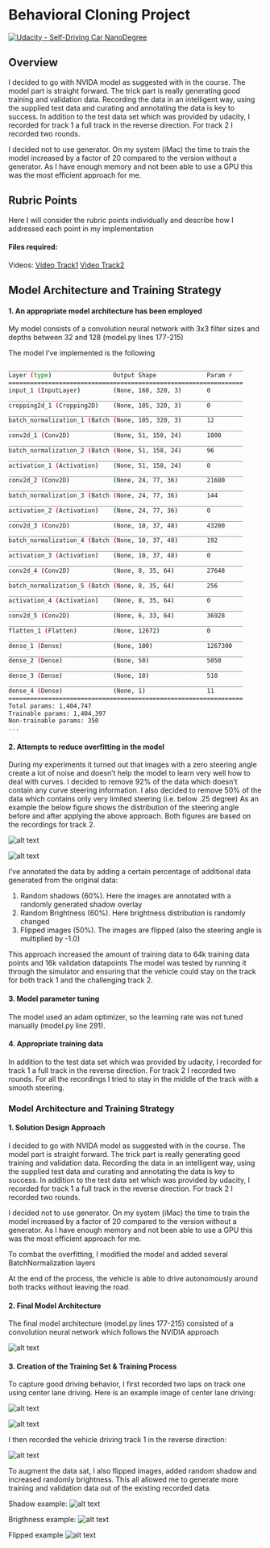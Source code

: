 # Behavioral Cloning Project

[![Udacity - Self-Driving Car NanoDegree](https://s3.amazonaws.com/udacity-sdc/github/shield-carnd.svg)](http://www.udacity.com/drive)

[//]: # (Image References)

[image1]: ./figures/track_2_b_1.png "Visualization"
[image2]: ./figures/track_2_b_2.png "Visualization"
[image3]: ./figures/NVIDIA.png "NVIDIA Model"
[image4]: ./figures/center1.jpg  "Visualization"
[image5]: ./figures/center2.jpg  "Visualization"
[image6]: ./figures/reverse.jpg  "Visualization"
[image7]: ./figures/shadow.png  "Visualization"
[image8]: ./figures/brightness.png  "Visualization"
[image9]: ./figures/flipped.png  "Visualization"

Overview
---
I decided to go with NVIDA model as suggested with in the course. The model part is straight forward. The trick part is really generating good training and validation data. Recording the data in an intelligent way, using the supplied test data and curating and annotating the data is key to success. In addition to the test data set which was provided by udacity, I recorded for track 1 a full track in the reverse direction. For track 2 I recorded two rounds.


I decided not to use generator. On my system (iMac) the time to train the model increased by a factor of 20 compared to the version without a generator. As I have enough memory and not been able to use a GPU this was the most efficient approach for me.


Rubric Points
---
Here I will consider the rubric points individually and describe how I addressed each point in my implementation

#### Files required:
Videos: [Video Track1](https://github.com/taunusflieger/CarND-Behavioral-Cloning-P3/blob/master/track1.mp4) [Video Track2](https://github.com/taunusflieger/CarND-Behavioral-Cloning-P3/blob/master/track2.mp4) 

## Model Architecture and Training Strategy

#### 1. An appropriate model architecture has been employed

My model consists of a convolution neural network with 3x3 filter sizes and depths between 32 and 128 (model.py lines 177-215) 


The model I’ve implemented is the following

```sh
_________________________________________________________________
Layer (type)                 Output Shape              Param #
=================================================================
input_1 (InputLayer)         (None, 160, 320, 3)       0
_________________________________________________________________
cropping2d_1 (Cropping2D)    (None, 105, 320, 3)       0
_________________________________________________________________
batch_normalization_1 (Batch (None, 105, 320, 3)       12
_________________________________________________________________
conv2d_1 (Conv2D)            (None, 51, 158, 24)       1800
_________________________________________________________________
batch_normalization_2 (Batch (None, 51, 158, 24)       96
_________________________________________________________________
activation_1 (Activation)    (None, 51, 158, 24)       0
_________________________________________________________________
conv2d_2 (Conv2D)            (None, 24, 77, 36)        21600
_________________________________________________________________
batch_normalization_3 (Batch (None, 24, 77, 36)        144
_________________________________________________________________
activation_2 (Activation)    (None, 24, 77, 36)        0
_________________________________________________________________
conv2d_3 (Conv2D)            (None, 10, 37, 48)        43200
_________________________________________________________________
batch_normalization_4 (Batch (None, 10, 37, 48)        192
_________________________________________________________________
activation_3 (Activation)    (None, 10, 37, 48)        0
_________________________________________________________________
conv2d_4 (Conv2D)            (None, 8, 35, 64)         27648
_________________________________________________________________
batch_normalization_5 (Batch (None, 8, 35, 64)         256
_________________________________________________________________
activation_4 (Activation)    (None, 8, 35, 64)         0
_________________________________________________________________
conv2d_5 (Conv2D)            (None, 6, 33, 64)         36928
_________________________________________________________________
flatten_1 (Flatten)          (None, 12672)             0
_________________________________________________________________
dense_1 (Dense)              (None, 100)               1267300
_________________________________________________________________
dense_2 (Dense)              (None, 50)                5050
_________________________________________________________________
dense_3 (Dense)              (None, 10)                510
_________________________________________________________________
dense_4 (Dense)              (None, 1)                 11
=================================================================
Total params: 1,404,747
Trainable params: 1,404,397
Non-trainable params: 350
...
```


#### 2. Attempts to reduce overfitting in the model

During my experiments it turned out that images with a zero steering angle create a lot of noise and doesn’t help the model to learn very well how to deal with curves. I decided to remove 92% of the data which doesn’t contain any curve steering information. I also decided to remove 50% of the data which contains only very limited steering (i.e. below .25 degree)
As an example the below figure shows the distribution of the steering angle before and after applying the above approach. Both figures are based on the recordings for track 2.

![alt text][image1]

![alt text][image2]

I’ve annotated the data by adding a certain percentage of additional data generated from the original data:
1.	Random shadows (60%). Here the images are annotated with a randomly generated shadow overlay
2.	Random Brightness (60%). Here brightness distribution is randomly changed
3.	Flipped images (50%). The images are flipped (also the steering angle is multiplied by -1.0)	

This approach increased the amount of training data to 64k training data points and 16k validation datapoints
The model was tested by running it through the simulator and ensuring that the vehicle could stay on the track for both track 1 and the challenging track 2. 

#### 3. Model parameter tuning

The model used an adam optimizer, so the learning rate was not tuned manually (model.py line 291).

#### 4. Appropriate training data

In addition to the test data set which was provided by udacity, I recorded for track 1 a full track in the reverse direction. For track 2 I recorded two rounds. For all the recordings I tried to stay in the middle of the track with a smooth steering.

### Model Architecture and Training Strategy

#### 1. Solution Design Approach

I decided to go with NVIDA model as suggested with in the course. The model part is straight forward. The trick part is really generating good training and validation data. Recording the data in an intelligent way, using the supplied test data and curating and annotating the data is key to success. In addition to the test data set which was provided by udacity, I recorded for track 1 a full track in the reverse direction. For track 2 I recorded two rounds.

I decided not to use generator. On my system (iMac) the time to train the model increased by a factor of 20 compared to the version without a generator. As I have enough memory and not been able to use a GPU this was the most efficient approach for me.

To combat the overfitting, I modified the model and added several BatchNormalization layers

At the end of the process, the vehicle is able to drive autonomously around both tracks without leaving the road.

#### 2. Final Model Architecture

The final model architecture (model.py lines 177-215) consisted of a convolution neural network which follows the NVIDIA approach

![alt text][image3]


#### 3. Creation of the Training Set & Training Process

To capture good driving behavior, I first recorded two laps on track one using center lane driving. Here is an example image of center lane driving:

![alt text][image4]

![alt text][image5]

I then recorded the vehicle driving track 1 in the reverse direction:

![alt text][image6]


To augment the data sat, I also flipped images, added random shadow and increased randomly brightness. This all allowed me to generate more training and validation data out of the existing recorded data. 

Shadow example:
![alt text][image7]

Brigthness example:
![alt text][image8]

Flipped example
![alt text][image9]

